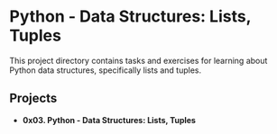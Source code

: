 # Python - Data Structures: Lists, Tuples

This project directory contains tasks and exercises for learning about Python data structures, specifically lists and tuples.

## Projects

- **0x03. Python - Data Structures: Lists, Tuples**

